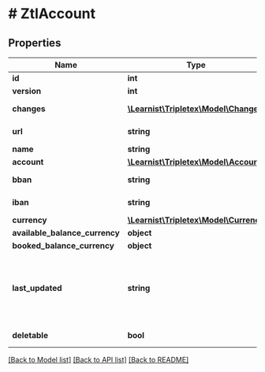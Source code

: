 # # ZtlAccount

## Properties

Name | Type | Description | Notes
------------ | ------------- | ------------- | -------------
**id** | **int** |  | [optional]
**version** | **int** |  | [optional]
**changes** | [**\Learnist\Tripletex\Model\Change[]**](Change.md) |  | [optional] [readonly]
**url** | **string** |  | [optional] [readonly]
**name** | **string** |  | [optional]
**account** | [**\Learnist\Tripletex\Model\Account**](Account.md) |  | [optional]
**bban** | **string** |  | [optional] [readonly]
**iban** | **string** |  | [optional] [readonly]
**currency** | [**\Learnist\Tripletex\Model\Currency**](Currency.md) |  | [optional]
**available_balance_currency** | **object** |  | [optional]
**booked_balance_currency** | **object** |  | [optional]
**last_updated** | **string** | Last time the account information was updated, mainly balance. | [optional] [readonly]
**deletable** | **bool** |  | [optional] [readonly]

[[Back to Model list]](../../README.md#models) [[Back to API list]](../../README.md#endpoints) [[Back to README]](../../README.md)

